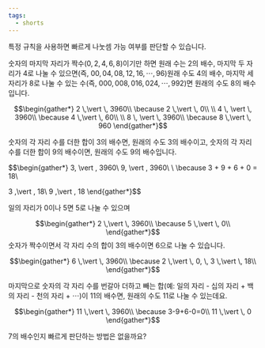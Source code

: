 ```yaml
---
tags:
  - shorts
---
```

특정 규칙을 사용하면 빠르게 나눗셈 가능 여부를 판단할 수 있습니다.

숫자의 마지막 자리가 짝수($0, 2, 4, 6, 8$)이기만 하면 원래 수는 2의 배수, 마지막 두 자리가 4로 나눌 수 있으면(즉, $00, 04, 08, 12, 16, \cdots, 96$)원래 수도 4의 배수, 마지막 세 자리가 8로 나눌 수 있는 수(즉, $000, 008, 016, 024, \cdots, 992$)면 원래의 수도 8의 배수입니다.

$$\begin{gather*}
2 \,\vert \, 3960\\
\because 2 \,\vert \, 0\\
\\
4 \, \vert \, 3960\\
\because 4 \,\vert \, 60\\
\\
8 \, \vert \, 3960\\
\because 8 \,\vert \, 960
\end{gather*}$$

숫자의 각 자리 수를 더한 합이 $3$의 배수면, 원래의 수도 $3$의 배수이고, 숫자의 각 자리 수를 더한 합이 $9$의 배수이면, 원래의 수도 $9$의 배수입니다.

$$\begin{gather*}
3\, \vert \, 3960\\
9\, \vert \, 3960\\
\\
\because 3 + 9 + 6 + 0 = 18\\

3 \,\vert \, 18\\
9 \,\vert \, 18
\end{gather*}$$

일의 자리가 $0$이나 $5$면 $5$로 나눌 수 있으며 

$$\begin{gather*}
2 \,\vert \, 3960\\
\because 5 \,\vert \, 0\\
\end{gather*}$$
숫자가 짝수이면서 각 자리 수의 합이 $3$의 배수이면 $6$으로 나눌 수 있습니다.

$$\begin{gather*}
6 \,\vert \, 3960\\
\because 2 \,\vert \, 0, \, 3 \,\vert \, 18\\
\end{gather*}$$

마지막으로 숫자의 각 자리 수를 번갈아 더하고 빼는 합(예: 일의 자리 - 십의 자리 + 백의 자리 - 천의 자리 + $\cdots$)이 $11$의 배수면, 원래의 수도 $11$로 나눌 수 있는데요.

$$\begin{gather*}
11 \,\vert \, 3960\\
\because 3-9+6-0=0\\
11 \,\vert \, 0
\end{gather*}$$

$7$의 배수인지 빠르게 판단하는 방법은 없을까요?

